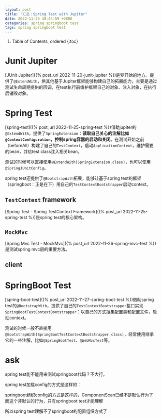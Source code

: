 ```yaml
---
layout: post
title: "汇总：Spring Test with Jupiter"
date: 2022-11-25 18:44:59 +0800
categories: spring springboot test
tags: spring springboot test
---
```


1. Table of Contents, ordered
{:toc}

# Junit Jupiter
[JUnit Jupiter]({% post_url 2022-11-20-junit-jupiter %})是梦开始的地方。提供了`@ExtendWith`，供其他基于Jupiter框架能够构建自己的拓展能力，主要是通过测试生命周期提供的回调，在test执行前维护框架自己的对象、注入对象，在执行后销毁对象。

# Spring Test
[spring-test]({% post_url 2022-11-25-spring-test %})借助jupiter的`@ExtendWith`，提供了`SpringExtension`：**读取自己关心的注解比如`@ContextConfiguration`，控制spring容器的启动和关闭**。在测试开始之前（beforeAll）构建了自己的`TestContext`，启动`ApplicationContext`，维护需要的bean，并给test class注入相关bean。

测试的时候可以直接使用`@ExtendWith(SpringExtension.class)`，也可以使用`@SpringJUnitConfig`。

spring test还提供了`@BootstrapWith`拓展，能够让基于spring test的框架（springboot：正是在下）用自己的`TestContextBootstrapper`启动context。

## `TestContext` framework
[Spring Test - Spring TestContext Framework]({% post_url 2022-11-25-spring-test %})是spring test的核心架构。

## `MockMvc`
[Spring Mvc Test - MockMvc]({% post_url 2022-11-26-spring-mvc-test %})是测试spring mvc层的重要方法。

## client

# SpringBoot Test
[spring-boot-test]({% post_url 2022-11-27-spring-boot-test %})借助spring test的`@BootstrapWith`，提供了自己的`TestContextBootstrapper`接口实现`SpringBootTestContextBootstrapper`：以自己的方式搜集配置类和配置文件，启动context。

测试的时候一般不直接用`@BootstrapWith(SpringBootTestContextBootstrapper.class)`，经常使用继承它的一些注解，比如`@SpringBootTest`、`@WebMvcTest`等。


# ask
spring test能不能用来测试springboot代码？不大行。

spring test加载config的方式是这样的：

springboot组织config的方式是这样的，ComponentScan已经不是默认行为了
而这个非默认的行为，只有springboot test才能理解

所以spring test理解不了springboot的配置组织方式了

